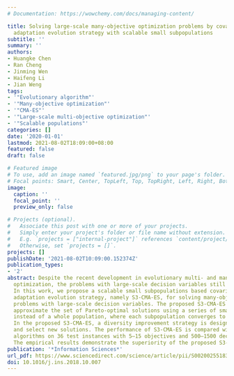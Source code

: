 ```yaml
---
# Documentation: https://wowchemy.com/docs/managing-content/

title: Solving large-scale many-objective optimization problems by covariance matrix
  adaptation evolution strategy with scalable small subpopulations
subtitle: ''
summary: ''
authors:
- Huangke Chen
- Ran Cheng
- Jinming Wen
- Haifeng Li
- Jian Weng
tags:
- '"Evolutionary algorithm"'
- '"Many-objective optimization"'
- '"CMA-ES"'
- '"Large-scale multi-objective optimization"'
- '"Scalable populations"'
categories: []
date: '2020-01-01'
lastmod: 2021-08-02T18:09:00+08:00
featured: false
draft: false

# Featured image
# To use, add an image named `featured.jpg/png` to your page's folder.
# Focal points: Smart, Center, TopLeft, Top, TopRight, Left, Right, BottomLeft, Bottom, BottomRight.
image:
  caption: ''
  focal_point: ''
  preview_only: false

# Projects (optional).
#   Associate this post with one or more of your projects.
#   Simply enter your project's folder or file name without extension.
#   E.g. `projects = ["internal-project"]` references `content/project/deep-learning/index.md`.
#   Otherwise, set `projects = []`.
projects: []
publishDate: '2021-08-02T10:09:00.152374Z'
publication_types:
- '2'
abstract: Despite the recent development in evolutionary multi- and many-objective
  optimization, the problems with large-scale decision variables still remain challenging.
  In this work, we propose a scalable small subpopulations based covariance matrix
  adaptation evolution strategy, namely S3-CMA-ES, for solving many-objective optimization
  problems with large-scale decision variables. The proposed S3-CMA-ES attempts to
  approximate the set of Pareto-optimal solutions using a series of small subpopulations
  instead of a whole population, where each subpopulation converges to only one solution.
  In the proposed S3-CMA-ES, a diversity improvement strategy is designed to generate
  and select new solutions. The performance of S3-CMA-ES is compared with five representative
  algorithms on 36 test instances with 5–15 objectives and 500–1500 decision variables.
  The empirical results demonstrate the superiority of the proposed S3-CMA-ES.
publication: '*Information Sciences*'
url_pdf: https://www.sciencedirect.com/science/article/pii/S0020025518308041
doi: 10.1016/j.ins.2018.10.007
---
```

